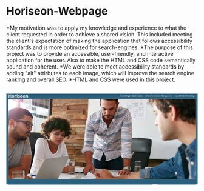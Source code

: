 # Horiseon-Webpage

*My motivation was to apply my knowledge and experience to what the client requested in order to achieve a shared vision. This included meeting the client's expectation of making the application that follows accessibility standards and is more optimized for search-engines.
*The purpose of this project was to provide an accessible, user-friendly, and interactive application for the user. Also to make the HTML and CSS code semantically sound and coherent.
*We were able to meet accessibility standards by adding "alt" attirbutes to each image, which will improve the search engine ranking and overall SEO. 
*HTML and CSS were used in this project. 

##




![Home page](assets/images/Horiseon%20Capture.PNG)